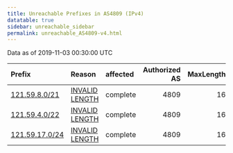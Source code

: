 ```yaml
---
title: Unreachable Prefixes in AS4809 (IPv4)
datatable: true
sidebar: unreachable_sidebar
permalink: unreachable_AS4809-v4.html
---
```


Data as of 2019-11-03 00:30:00 UTC


<div class="datatable-begin"></div>

| Prefix                                                 | Reason                                                                                                  | affected   |   Authorized AS |   MaxLength | Anchor                                       |   unreachable /24s |
|:-------------------------------------------------------|:--------------------------------------------------------------------------------------------------------|:-----------|----------------:|------------:|:---------------------------------------------|-------------------:|
| [121.59.8.0/21](https://stat.ripe.net/121.59.8.0/21)   | [INVALID LENGTH](https://rpki-validator.ripe.net/announcement-preview?asn=AS4809&prefix=121.59.8.0/21)  | complete   |            4809 |          16 | [APNIC](unreachable_APNIC_RPKI_Root-v4.html) |                  8 |
| [121.59.4.0/22](https://stat.ripe.net/121.59.4.0/22)   | [INVALID LENGTH](https://rpki-validator.ripe.net/announcement-preview?asn=AS4809&prefix=121.59.4.0/22)  | complete   |            4809 |          16 | [APNIC](unreachable_APNIC_RPKI_Root-v4.html) |                  4 |
| [121.59.17.0/24](https://stat.ripe.net/121.59.17.0/24) | [INVALID LENGTH](https://rpki-validator.ripe.net/announcement-preview?asn=AS4809&prefix=121.59.17.0/24) | complete   |            4809 |          16 | [APNIC](unreachable_APNIC_RPKI_Root-v4.html) |                  1 |

<div class="datatable-end"></div>